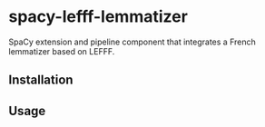 # spacy-lefff-lemmatizer
SpaCy extension and pipeline component that integrates a French lemmatizer based on LEFFF.

## Installation

## Usage

